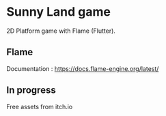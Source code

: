 # Sunny Land game

2D Platform game with Flame (Flutter).

## Flame

Documentation : https://docs.flame-engine.org/latest/

## In progress

Free assets from itch.io
